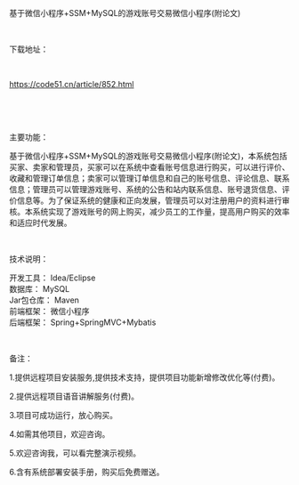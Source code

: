 <p>基于微信小程序+SSM+MySQL的游戏账号交易微信小程序(附论文)</p>

<p>&nbsp;</p>

<p>下载地址：</p>

<p>&nbsp;</p>

<p><a href="http://code51.cn/article/852.html">https://code51.cn/article/852.html</a></p>

<p>&nbsp;</p>

<p>&nbsp;</p>

<p>主要功能：</p>

<p><p>基于微信小程序+SSM+MySQL的游戏账号交易微信小程序(附论文)，本系统包括买家、卖家和管理员，买家可以在系统中查看账号信息进行购买，可以进行评价、收藏和管理订单信息；卖家可以管理订单信息和自己的账号信息、评论信息、联系信息；管理员可以管理游戏账号、系统的公告和站内联系信息、账号退货信息、评价信息等。为了保证系统的健康和正向发展，管理员可以对注册用户的资料进行审核。本系统实现了游戏账号的网上购买，减少员工的工作量，提高用户购买的效率和适应时代发展。</p>
</p>

<p>&nbsp;</p>

<p>技术说明：</p>

<p><p>开发工具： Idea/Eclipse<br />
数据库： MySQL<br />
Jar包仓库： Maven<br />
前端框架： 微信小程序<br />
后端框架： Spring+SpringMVC+Mybatis</p>
</p>

<p>&nbsp;</p>

<p>备注：</p>

<p>1.提供远程项目安装服务,提供技术支持，提供项目功能新增修改优化等(付费)。</p>

<p>2.提供远程项目语音讲解服务(付费)。</p>

<p>3.项目可成功运行，放心购买。</p>

<p>4.如需其他项目，欢迎咨询。</p>

<p>5.欢迎咨询我，可以看完整演示视频。</p>

<p>6.含有系统部署安装手册，购买后免费赠送。</p>
